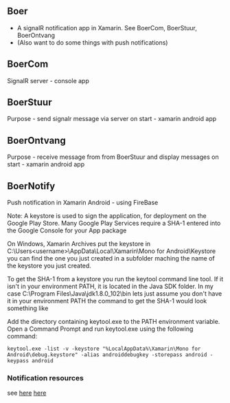 ## Boer
- A signalR notification app in Xamarin. See BoerCom, BoerStuur, BoerOntvang
- (Also want to do some things with push notifications)

## BoerCom
SignalR server - console app

## BoerStuur
Purpose - send signalr message via server on start - xamarin android app

## BoerOntvang
Purpose - receive message from from BoerStuur and display messages on start - xamarin android app

## BoerNotify
Push notification in Xamarin Android - using FireBase

Note: A keystore is used to sign the application, for deployment on the Google Play Store. Many Google Play Services require a SHA-1 entered into the Google Console for your App package

On Windows, Xamarin Archives put the keystore in C:\Users\<username>\AppData\Local\Xamarin\Mono for Android\Keystore you can find the one you just created in a subfolder maching the name of the keystore you just created.

To get the SHA-1 from a keystore you run the keytool command line tool. If it isn't in your environment PATH, it is located in the Java SDK folder. In my case C:\Program Files\Java\jdk1.8.0_102\bin lets just assume you don't have it in your environment PATH the command to get the SHA-1 would look something like

Add the directory containing keytool.exe to the PATH environment variable. Open a Command Prompt and run keytool.exe using the following command:

```
keytool.exe -list -v -keystore "%LocalAppData%\Xamarin\Mono for Android\debug.keystore" -alias androiddebugkey -storepass android -keypass android
```
 
### Notification resources

see [here](https://developer.xamarin.com/guides/android/application_fundamentals/notifications/firebase-cloud-messaging/)
[here](https://developer.xamarin.com/guides/android/application_fundamentals/notifications/remote-notifications-with-fcm/)


